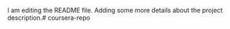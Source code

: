 I am editing the README file. Adding some more details about the project description.# coursera-repo
